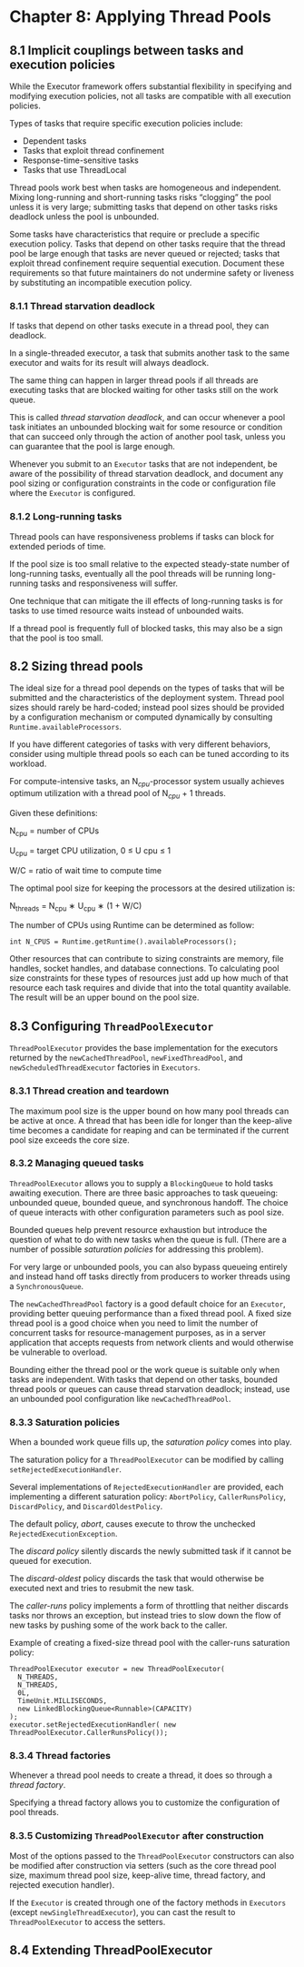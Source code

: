 # Chapter 8: Applying Thread Pools

## 8.1 Implicit couplings between tasks and execution policies

While the Executor framework offers substantial flexibility in specifying and modifying execution policies, not all tasks are compatible with all execution policies.

Types of tasks that require specific execution policies include:

* Dependent tasks
* Tasks that exploit thread confinement
* Response-time-sensitive tasks
* Tasks that use ThreadLocal

Thread pools work best when tasks are homogeneous and independent. Mixing long-running and short-running tasks risks “clogging” the pool unless it is very large; submitting tasks that depend on other tasks risks deadlock unless the pool is unbounded.

Some tasks have characteristics that require or preclude a specific execution policy. Tasks that depend on other tasks require that the thread pool be large enough that tasks are never queued or rejected; tasks that exploit thread confinement require sequential execution. Document these requirements so that future maintainers do not undermine safety or liveness by substituting an incompatible execution policy.

### 8.1.1 Thread starvation deadlock

If tasks that depend on other tasks execute in a thread pool, they can deadlock.

In a single-threaded executor, a task that submits another task to the same executor and waits for its result will always deadlock.

The same thing can happen in larger thread pools if all threads are executing tasks that are blocked waiting for other tasks still on the work queue.

This is called _thread starvation deadlock_, and can occur whenever a pool task initiates an unbounded blocking wait for some resource or condition that can succeed only through the action of another pool task, unless you can guarantee that the pool is large enough.

Whenever you submit to an `Executor` tasks that are not independent, be aware of the possibility of thread starvation deadlock, and document any pool sizing or configuration constraints in the code or configuration file where the `Executor` is configured.

### 8.1.2 Long-running tasks

Thread pools can have responsiveness problems if tasks can block for extended periods of time.

If the pool size is too small relative to the expected steady-state number of long-running tasks, eventually all the pool threads will be running long-running tasks and responsiveness will suffer.

One technique that can mitigate the ill effects of long-running tasks is for tasks to use timed resource waits instead of unbounded waits.

If a thread pool is frequently full of blocked tasks, this may also be a sign that the pool is too small.

## 8.2 Sizing thread pools

The ideal size for a thread pool depends on the types of tasks that will be submitted and the characteristics of the deployment system. Thread pool sizes should rarely be hard-coded; instead pool sizes should be provided by a configuration mechanism or computed dynamically by consulting `Runtime.availableProcessors`.

If you have different categories of tasks with very different behaviors, consider using multiple thread pools so each can be tuned according to its workload.

For compute-intensive tasks, an N<sub>_cpu_</sub>-processor system usually achieves optimum utilization with a thread pool of N<sub>_cpu_</sub> + 1 threads.

Given these definitions:

N<sub>cpu</sub> = number of CPUs

U<sub>cpu</sub> = target CPU utilization, 0 ≤ U cpu ≤ 1

W/C = ratio of wait time to compute time

The optimal pool size for keeping the processors at the desired utilization is:

N<sub>threads</sub> = N<sub>cpu</sub> ∗ U<sub>cpu</sub> ∗ (1 + W/C)

The number of CPUs using Runtime can be determined as follow: 

`int N_CPUS = Runtime.getRuntime().availableProcessors();`

Other resources that can contribute to sizing constraints are memory, file handles, socket handles, and database connections. To calculating pool size constraints for these types of resources just add up how much of that resource each task requires and divide that into the total quantity available. The result will be an upper bound on the pool size.

## 8.3 Configuring `ThreadPoolExecutor`

`ThreadPoolExecutor` provides the base implementation for the executors returned by the `newCachedThreadPool`, `newFixedThreadPool`, and `newScheduledThreadExecutor` factories in `Executors`.

### 8.3.1 Thread creation and teardown

The maximum pool size is the upper bound on how many pool threads can be active at once. A thread that has been idle for longer than the keep-alive time becomes a candidate for reaping and can be terminated if the current pool size exceeds the core size.

### 8.3.2 Managing queued tasks

`ThreadPoolExecutor` allows you to supply a `BlockingQueue` to hold tasks awaiting execution. There are three basic approaches to task queueing: unbounded queue, bounded queue, and synchronous handoff. The choice of queue interacts with other configuration parameters such as pool size.

Bounded queues help prevent resource exhaustion but introduce the question of what to do with new tasks when the queue is full. (There are a number of possible _saturation policies_ for addressing this problem).

For very large or unbounded pools, you can also bypass queueing entirely and instead hand off tasks directly from producers to worker threads using a `SynchronousQueue`.

The `newCachedThreadPool` factory is a good default choice for an `Executor`, providing better queuing performance than a fixed thread pool. A fixed size thread pool is a good choice when you need to limit the number of concurrent tasks for resource-management purposes, as in a server application that accepts requests from network clients and would otherwise be vulnerable to overload.

Bounding either the thread pool or the work queue is suitable only when tasks are independent. With tasks that depend on other tasks, bounded thread pools or queues can cause thread starvation deadlock; instead, use an unbounded pool configuration like `newCachedThreadPool`.

### 8.3.3 Saturation policies

When a bounded work queue fills up, the _saturation policy_ comes into play.

The saturation policy for a `ThreadPoolExecutor` can be modified by calling `setRejectedExecutionHandler`.

Several implementations of `RejectedExecutionHandler` are provided, each implementing a different saturation policy: `AbortPolicy`, `CallerRunsPolicy`, `DiscardPolicy`, and `DiscardOldestPolicy`.

The default policy, _abort_, causes execute to throw the unchecked `RejectedExecutionException`.

The _discard policy_ silently discards the newly submitted task if it cannot be queued for execution.

The _discard-oldest_ policy discards the task that would otherwise be executed next and tries to resubmit the
new task.

The _caller-runs_ policy implements a form of throttling that neither discards tasks nor throws an exception, but instead tries to slow down the flow of new tasks by pushing some of the work back to the caller.

Example of creating a fixed-size thread pool with the caller-runs saturation policy:
```
ThreadPoolExecutor executor = new ThreadPoolExecutor(
  N_THREADS,
  N_THREADS,
  0L,
  TimeUnit.MILLISECONDS,
  new LinkedBlockingQueue<Runnable>(CAPACITY)
);
executor.setRejectedExecutionHandler( new ThreadPoolExecutor.CallerRunsPolicy());
```

### 8.3.4 Thread factories

Whenever a thread pool needs to create a thread, it does so through a _thread factory_.

Specifying a thread factory allows you to customize the configuration of pool threads.

### 8.3.5 Customizing `ThreadPoolExecutor` after construction

Most of the options passed to the `ThreadPoolExecutor` constructors can also be modified after construction via setters (such as the core thread pool size, maximum thread pool size, keep-alive time, thread factory, and rejected execution handler).

If the `Executor` is created through one of the factory methods in `Executors` (except `newSingleThreadExecutor`), you can cast the result to `ThreadPoolExecutor` to access the setters.

## 8.4 Extending ThreadPoolExecutor
